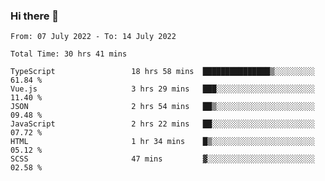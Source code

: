 ### Hi there 👋

<!--
**siaikin/siaikin** is a ✨ _special_ ✨ repository because its `README.md` (this file) appears on your GitHub profile.

Here are some ideas to get you started:

- 🔭 I’m currently working on ...
- 🌱 I’m currently learning ...
- 👯 I’m looking to collaborate on ...
- 🤔 I’m looking for help with ...
- 💬 Ask me about ...
- 📫 How to reach me: ...
- 😄 Pronouns: ...
- ⚡ Fun fact: ...
-->

<!--START_SECTION:waka-->

```text
From: 07 July 2022 - To: 14 July 2022

Total Time: 30 hrs 41 mins

TypeScript                 18 hrs 58 mins  ███████████████▒░░░░░░░░░   61.84 %
Vue.js                     3 hrs 29 mins   ███░░░░░░░░░░░░░░░░░░░░░░   11.40 %
JSON                       2 hrs 54 mins   ██▒░░░░░░░░░░░░░░░░░░░░░░   09.48 %
JavaScript                 2 hrs 22 mins   ██░░░░░░░░░░░░░░░░░░░░░░░   07.72 %
HTML                       1 hr 34 mins    █▒░░░░░░░░░░░░░░░░░░░░░░░   05.12 %
SCSS                       47 mins         ▓░░░░░░░░░░░░░░░░░░░░░░░░   02.58 %
```

<!--END_SECTION:waka-->
